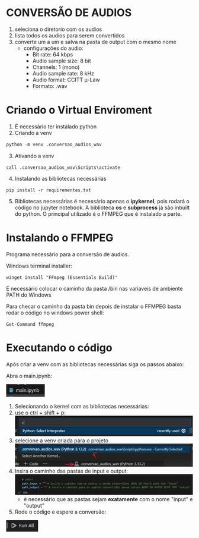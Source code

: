 # CONVERSÃO DE AUDIOS
1. seleciona o diretorio com os audios
2. lista todos os audios para serem convertidos
3. converte um a um e salva na pasta de output com o mesmo nome
    - configurações do audio:
        - Bit rate: 64 kbps
        - Audio sample size: 8 bit
        - Channels: 1 (mono)
        - Audio sample rate: 8 kHz
        - Audio format: CCITT μ-Law
        - Formato: .wav

# Criando o Virtual Enviroment
1. É necessário ter instalado python
2. Criando a venv
```python
python -m venv .conversao_audios_wav
```
3. Ativando a venv
```
call .conversao_audios_wav\Scripts\activate
```
4. Instalando as bibliotecas necessárias
```
pip install -r requirementes.txt
```
5. Bibliotecas necessárias
é necessário apenas o **ipykernel**, pois rodará o código no jupyter notebook.
A biblioteca **os** e **subprocess** já são inbuilt do python.
O principal utilizado é o FFMPEG que é instalado a parte.

# Instalando o FFMPEG
Programa necessário para a conversão de audios.

Windows terminal installer:
```
winget install "FFmpeg (Essentials Build)"
```

É necessário colocar o caminho da pasta /bin nas variaveis de ambiente PATH do Windows

Para checar o caminho da pasta bin depois de instalar o FFMPEG basta rodar o código no windows power shell:

```
Get-Command ffmpeg

```

# Executando o código
Após criar a venv com as bibliotecas necessárias siga os passos abaixo:

Abra o main.ipynb:

![alt text](image.png)

1. Selecionando o kernel com as bibliotecas necessárias:
2. use o ctrl + shift + p:
![alt text](image-2.png)
3. selecione a venv criada para o projeto
![alt text](image-1.png)
4. Insira o caminho das pastas de input e output:
![alt text](image-3.png)
    - é necessário que as pastas sejam **exatamente** com o nome "input" e "output"
5. Rode o código e espere a conversão:

![alt text](image-4.png)
